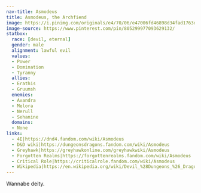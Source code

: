 ```yaml
---
nav-title: Asmodeus
title: Asmodeus, the Archfiend
image: https://i.pinimg.com/originals/e4/70/06/e47006fd46898d34fad1763d3983dfde.jpg
image-source: https://www.pinterest.com/pin/805299977093629132/
statbox:
  race: [devil, eternal]
  gender: male
  alignment: lawful evil
  values:
  - Power
  - Domination
  - Tyranny
  allies:
  - Erathis
  - Gruumsh
  enemies:
  - Avandra
  - Melora
  - Nerull
  - Sehanine
  domains:
  - None
links:
  - 4E|https://dnd4.fandom.com/wiki/Asmodeus
  - D&D wiki|https://dungeonsdragons.fandom.com/wiki/Asmodeus
  - Greyhawk|https://greyhawkonline.com/greyhawkwiki/Asmodeus
  - Forgotten Realms|https://forgottenrealms.fandom.com/wiki/Asmodeus
  - Critical Role|https://criticalrole.fandom.com/wiki/Asmodeus
  - Wikipedia|https://en.wikipedia.org/wiki/Devil_%28Dungeons_%26_Dragons%29#Asmodeus
---
```


Wannabe deity.
